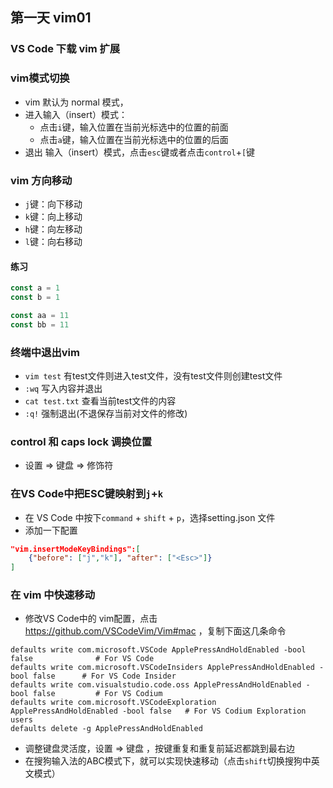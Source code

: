 ## 第一天 vim01

###  VS Code 下载 vim 扩展

### vim模式切换 

* vim 默认为 normal 模式，
* 进入输入（insert）模式： 
    * 点击`i`键，输入位置在当前光标选中的位置的前面
    * 点击`a`键，输入位置在当前光标选中的位置的后面
* 退出 输入（insert）模式，点击`esc`键或者点击`control`+`[`键

### vim 方向移动

* `j`键：向下移动
* `k`键：向上移动
* `h`键：向左移动
* `l`键：向右移动  

#### 练习
```js
const a = 1 
const b = 1
```

```js
const aa = 11
const bb = 11
```

### 终端中退出vim

* `vim test` 有test文件则进入test文件，没有test文件则创建test文件
* `:wq` 写入内容并退出
* `cat test.txt` 查看当前test文件的内容
* `:q!` 强制退出(不退保存当前对文件的修改)

### control 和 caps lock 调换位置

* 设置 => 键盘 => 修饰符

### 在VS Code中把ESC键映射到`j`+`k`

* 在 VS Code 中按下`command` + `shift` + `p`，选择setting.json 文件
* 添加一下配置
```json
"vim.insertModeKeyBindings":[
    {"before": ["j","k"], "after": ["<Esc>"]}
]
```

###  在 vim 中快速移动


* 修改VS Code中的 vim配置，点击 https://github.com/VSCodeVim/Vim#mac ，复制下面这几条命令
```shell
defaults write com.microsoft.VSCode ApplePressAndHoldEnabled -bool false              # For VS Code
defaults write com.microsoft.VSCodeInsiders ApplePressAndHoldEnabled -bool false      # For VS Code Insider
defaults write com.visualstudio.code.oss ApplePressAndHoldEnabled -bool false         # For VS Codium
defaults write com.microsoft.VSCodeExploration ApplePressAndHoldEnabled -bool false   # For VS Codium Exploration users
defaults delete -g ApplePressAndHoldEnabled              
```
* 调整键盘灵活度，设置 => 键盘 ，按键重复和重复前延迟都跳到最右边
* 在搜狗输入法的ABC模式下，就可以实现快速移动（点击`shift`切换搜狗中英文模式） 